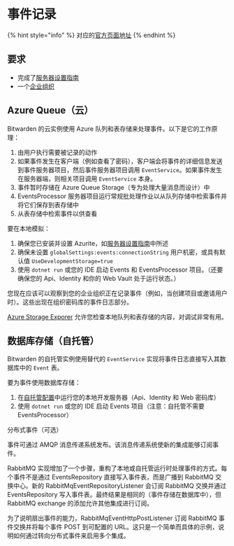 # 事件记录

{% hint style="info" %}
对应的[官方页面地址](https://contributing.bitwarden.com/getting-started/server/events)
{% endhint %}

## 要求 <a href="#requirements" id="requirements"></a>

* 完成了[服务器设置指南](guide.md)
* 一个[企业组织](https://help.ppgg.in/organizations/organizations#types-of-organizations)

## Azure Queue（云） <a href="#azure-queue-cloud" id="azure-queue-cloud"></a>

Bitwarden 的云实例使用 Azure 队列和表存储来处理事件。以下是它的工作原理：

1. 由用户执行需要被记录的动作
2. 如果事件发生在客户端（例如查看了密码），客户端会将事件的详细信息发送到事件服务器项目，然后事件服务器项目调用 `EventService`。如果事件发生在服务器端，则相关项目调用 `EventService` 本身。
3. 事件暂时存储在 Azure Queue Storage（专为处理大量消息而设计）中
4. EventsProcessor 服务器项目运行常规批处理作业以从队列存储中检索事件并将它们保存到表存储中
5. 从表存储中检索事件以供查看

要在本地模拟：

1. 确保您已安装并设置 Azurite，如[服务器设置指南](guide.md#azurite)中所述
2. 确保未设置 `globalSettings:events:connectionString` 用户机密，或具有默认值 `UseDevelopmentStorage=true`
3. 使用 `dotnet run` 或您的 IDE 启动 Events 和 EventsProcessor 项目。（还要确保您的 Api、Identity 和你的 Web Vault 处于运行状态。）

您现在应该可以观察到您的企业组织正在记录事件（例如，当创建项目或邀请用户时）。这些出现在组织密码库的事件日志部分。

[Azure Storage Exporer](https://learn.microsoft.com/zh-cn/azure/vs-azure-tools-storage-manage-with-storage-explorer) 允许您检查本地队列和表存储的内容，对调试非常有用。

## 数据库存储（自托管） <a href="#database-storage-self-hosted" id="database-storage-self-hosted"></a>

Bitwarden 的自托管实例使用替代的 `EventService` 实现将事件日志直接写入其数据库中的 `Event` 表。

要为事件使用数据库存储：

1. 在[自托管配置](self-hosted.md)中运行您的本地开发服务器（Api、Identity 和 Web 密码库）
2. 使用 `dotnet run` 或您的 IDE 启动 Events 项目（注意：自托管不需要 EventsProcessor）

分布式事件（可选）

事件可通过 AMQP 消息传递系统发布。该消息传递系统使新的集成能够订阅事件。

RabbitMQ 实现增加了一个步骤，重构了本地或自托管运行时处理事件的方式。每个事件不是通过 EventsRepository 直接写入事件表，而是广播到 RabbitMQ 交换中心。新的 RabbitMqEventRepositoryListener 会订阅 RabbitMQ 交换并通过 EventsRepository 写入事件表。最终结果是相同的（事件存储在数据库中），但 RabbitMQ exchange 的添加允许其他集成进行订阅。

为了说明扇出事件的能力，RabbitMqEventHttpPostListener 订阅 RabbitMQ 事件交换并将每个事件 POST 到可配置的 URL。这只是一个简单而具体的示例，说明如何通过转向分布式事件来启用多个集成。
